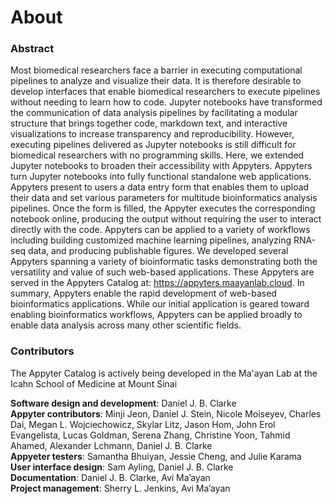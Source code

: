# About

### Abstract

Most biomedical researchers face a barrier in executing computational pipelines to analyze and visualize their data. It is therefore desirable to develop interfaces that enable biomedical researchers to execute pipelines without needing to learn how to code. Jupyter notebooks have transformed the communication of data analysis pipelines by facilitating a modular structure that brings together code, markdown text, and interactive visualizations to increase transparency and reproducibility. However, executing pipelines delivered as Jupyter notebooks is still difficult for biomedical researchers with no programming skills. Here, we extended Jupyter notebooks to broaden their accessibility with Appyters. Appyters turn Jupyter notebooks into fully functional standalone web applications. Appyters present to users a data entry form that enables them to upload their data and set various parameters for multitude bioinformatics analysis pipelines. Once the form is filled, the Appyter executes the corresponding notebook online, producing the output without requiring the user to interact directly with the code. Appyters can be applied to a variety of workflows including building customized machine learning pipelines, analyzing RNA-seq data, and producing publishable figures. We developed several Appyters spanning a variety of bioinformatic tasks demonstrating both the versatility and value of such web-based applications. These Appyters are served in the Appyters Catalog at: <https://appyters.maayanlab.cloud>. In summary, Appyters enable the rapid development of web-based bioinformatics applications. While our initial application is geared toward enabling bioinformatics workflows, Appyters can be applied broadly to enable data analysis across many other scientific fields.

### Contributors
The Appyter Catalog is actively being developed in the Ma'ayan Lab at the Icahn School of Medicine at Mount Sinai

__Software design and development__: Daniel J. B. Clarke  
__Appyter contributors__: Minji Jeon, Daniel J. Stein, Nicole Moiseyev, Charles Dai, Megan L. Wojciechowicz, Skylar Litz, Jason Hom, John Erol Evangelista, Lucas Goldman, Serena Zhang, Christine Yoon, Tahmid Ahamed, Alexander Lchmann, Daniel J. B. Clarke  
__Appyeter testers__: Samantha Bhuiyan, Jessie Cheng, and Julie Karama  
__User interface design__: Sam Ayling, Daniel J. B. Clarke  
__Documentation__: Daniel J. B. Clarke, Avi Ma’ayan  
__Project management__: Sherry L. Jenkins, Avi Ma’ayan
